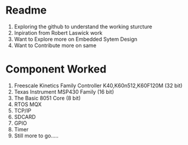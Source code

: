 Readme
======
1. Exploring the github to understand the working sturcture
2. Inpiration from Robert Laswick work
3. Want to Explore more on Embedded Sytem Design
4. Want to Contribute more on same


Component Worked
================
1. Freescale Kinetics Family Controller K40,K60n512,K60F120M (32 bit)
2. Texas Instrument MSP430 Family (16 bit)
3. The Basic 8051 Core (8 bit)
3. RTOS MQX
4. TCP/IP
5. SDCARD
6. GPIO
7. Timer
8. Still more to go.....
